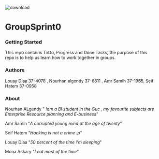 ![download](https://user-images.githubusercontent.com/36380160/36218905-e19a2b14-11c6-11e8-898a-1db5d21e1944.png)













# GroupSprint0

### Getting Started 
This repo contains ToDo, Progress and Done Tasks, the purpose of this repo is to help us learn how to work together in groups.

### Authors 
Louay Diaa 37-4078 , Nourhan algendy 37-6811 , Amr Samih 37-1965, Seif Hatem 37-0958

### About 
Nourhan ALgendy "  _Iam a BI student in the Guc , my favourite subjects are Enterprise Resource planning and E-business_"

Amr Samih "_A corrupted young mind at the age of twenty_"

Seif Hatem "_Hacking is not a crime :p_"

Louay Diaa "_50 percent of the time i'm sleeping_"

Mona Askary "_I eat most of the time_"
